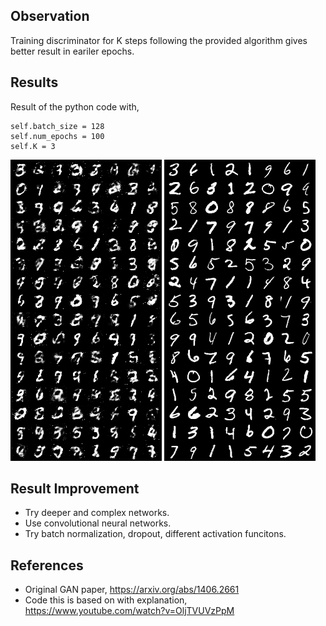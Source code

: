 ## Observation

Training discriminator for K steps following the provided algorithm gives better result in eariler epochs.

## Results

Result of the python code with, 

```
self.batch_size = 128
self.num_epochs = 100
self.K = 3 
```

![Generated Fake Images](results/fake_mnist_images.png "Generated Fake Images")
![Real MNIST Images](results/real_mnist_images.png "MNIST real Images")

## Result Improvement

- Try deeper and complex networks.
- Use convolutional neural networks.
- Try batch normalization, dropout, different activation funcitons.

## References

- Original GAN paper, https://arxiv.org/abs/1406.2661
- Code this is based on with explanation, https://www.youtube.com/watch?v=OljTVUVzPpM

